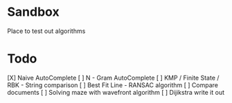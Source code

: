 Sandbox
=======

Place to test out algorithms

Todo
=======

[X] Naive AutoComplete
[ ] N - Gram AutoComplete
[ ] KMP / Finite State / RBK - String comparison
[ ] Best Fit Line - RANSAC algorithm
[ ] Compare documents
[ ] Solving maze with wavefront algorithm
[ ] Dijikstra write it out
